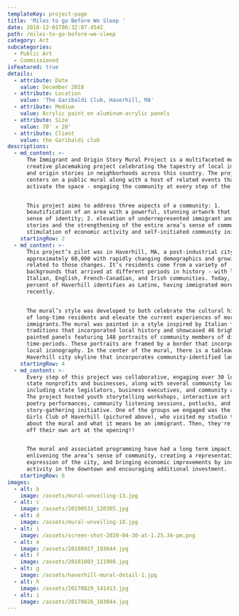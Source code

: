 ```yaml
---
templateKey: project-page
title: 'Miles to go Before We Sleep '
date: 2018-12-01T06:32:07.454Z
path: /miles-to-go-before-we-sleep
category: Art
subcategories:
  - Public Art
  - Commissioned
isFeatured: true
details:
  - attribute: Date
    value: December 2018
  - attribute: Location
    value: 'The Garibaldi Club, Haverhill, MA'
  - attribute: Medium
    value: Acrylic paint on aluminum-acrylic panels
  - attribute: Size
    value: 70' x 20'
  - attribute: Client
    value: the Garibaldi club
descriptions:
  - md_content: >-
      The Immigrant and Origin Story Mural Project is a multifaceted mural and
      creative placemaking project celebrating the tapestry of local immigrant
      and origin stories in neighborhoods across this country. The project
      centers on a public mural along with a host of related events that
      activate the space - engaging the community at every step of the process. 


      This project aims to address three aspects of a community: 1.
      beautification of an area with a powerful, stunning artwork that offers a
      sense of identity; 2. elevation of underrepresented immigrant and origin
      stories and the strengthening of the entire area’s sense of community; 3.
      stimulation of economic activity and self-initiated community initiatives.
    startingRow: 2
  - md_content: >-
      This project’s pilot was in Haverhill, MA, a post-industrial city of
      approximately 60,000 with rapidly changing demographics and growing pains
      related to those changes. It’s residents come from a variety of
      backgrounds that arrived at different periods in history - with large
      Italian, English, French-Canadian, and Irish communities. Today, twenty
      percent of Haverhill identifies as Latino, having immigrated more
      recently. 


      The mural’s style was developed to both celebrate the cultural histories
      of long-time residents and elevate the current experiences of more recent
      immigrants.The mural was painted in a style inspired by Italian folk-art
      traditions that incorporated local history and showcased 46 brightly
      painted panels featuring 148 portraits of community members of diverse and
      time-periods. These portraits are framed by a border that incorporates
      local iconography. In the center of the mural, there is a tableaux with a
      Haverhill city skyline that incorporates community-identified landmarks.
    startingRow: 4
  - md_content: >-
      Every step of this project was collaborative, engaging over 30 local and
      state nonprofits and businesses, along with several community leaders
      including state legislators, business executives, and community activists.
      The project hosted youth storytelling workshops, interactive art projects,
      poetry performances, community listening sessions, potlucks, and a large
      story-gathering initiative. One of the groups we engaged was the Boys and
      Girls Club of Haverhill (pictured above), who visited my studio to talk
      about the mural and what it means be an immigrant. Then, they're showed
      off their own art at the opening!!


      The mural and associated programming have had a long term impact,
      enlivening the area’s sense of community, creating a representative
      expression of the city, and bringing economic improvements by increasing
      activity in the downtown and encouraging additional investment.
    startingRow: 6
images:
  - alt: b
    image: /assets/mural-unveiling-13.jpg
  - alt: c
    image: /assets/20190531_120305.jpg
  - alt: d
    image: /assets/mural-unveiling-18.jpg
  - alt: i
    image: /assets/screen-shot-2020-04-30-at-1.25.34-pm.png
  - alt: e
    image: /assets/20180927_193644.jpg
  - alt: f
    image: /assets/20181003_111908.jpg
  - alt: g
    image: /assets/haverhill-mural-detail-1.jpg
  - alt: h
    image: /assets/20170829_141413.jpg
  - alt: i
    image: /assets/20170826_103044.jpg
---
```


